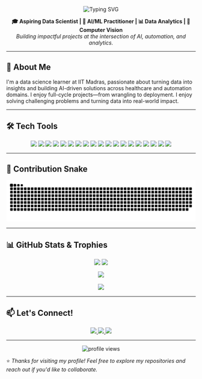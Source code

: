 <!-- Typing SVG Welcome (blue-purple color) -->
<p align="center">
  <img src="https://readme-typing-svg.demolab.com?font=Montserrat&weight=700&size=28&pause=1000&color=7F5AF0&center=true&vCenter=true&width=600&lines=Hi%2C+I'm+Kushal+Tiwari;Aspiring+Data+Scientist;Welcome+to+my+GitHub+Profile!" alt="Typing SVG" />
</p>


<p align="center">
  <b>🎓 Aspiring Data Scientist | 🧠 AI/ML Practitioner | 📊 Data Analytics | 🤖 Computer Vision</b><br>
  <i>Building impactful projects at the intersection of AI, automation, and analytics.</i>
</p>

---

## 🚀 About Me
I'm a data science learner at IIT Madras, passionate about turning data into insights and building AI-driven solutions across healthcare and automation domains. I enjoy full-cycle projects—from wrangling to deployment. I enjoy solving challenging problems and turning data into real-world impact.

---

## 🛠️ Tech Tools

<p align="center">
  <img src="https://img.shields.io/badge/Python-3776AB?style=for-the-badge&logo=python&logoColor=white"/>
  <img src="https://img.shields.io/badge/SQL-336791?style=for-the-badge&logo=postgresql&logoColor=white"/>
  <img src="https://img.shields.io/badge/Excel-217346?style=for-the-badge&logo=microsoft-excel&logoColor=white"/>
  <img src="https://img.shields.io/badge/Power%20BI-F2C811?style=for-the-badge&logo=powerbi&logoColor=black"/>
  <img src="https://img.shields.io/badge/Google%20BigQuery-4285F4?style=for-the-badge&logo=googlebigquery&logoColor=white"/>
  <img src="https://img.shields.io/badge/Notion-000000?style=for-the-badge&logo=notion&logoColor=white"/>
  <img src="https://img.shields.io/badge/MATLAB-0076A8?style=for-the-badge&logo=mathworks&logoColor=white"/>
  <img src="https://img.shields.io/badge/Pandas-150458?style=for-the-badge&logo=pandas&logoColor=white"/>
  <img src="https://img.shields.io/badge/NumPy-013243?style=for-the-badge&logo=numpy&logoColor=white"/>
  <img src="https://img.shields.io/badge/scikit--learn-F7931E?style=for-the-badge&logo=scikit-learn&logoColor=white"/>
  <img src="https://img.shields.io/badge/Matplotlib-11557C?style=for-the-badge&logo=matplotlib&logoColor=white"/>
  <img src="https://img.shields.io/badge/Seaborn-3776AB?style=for-the-badge&logo=python&logoColor=white"/>
  <img src="https://img.shields.io/badge/SciPy-8CAAE6?style=for-the-badge&logo=scipy&logoColor=white"/>
  <img src="https://img.shields.io/badge/Git-F05032?style=for-the-badge&logo=git&logoColor=white"/>
  <img src="https://img.shields.io/badge/HTML5-E34F26?style=for-the-badge&logo=html5&logoColor=white"/>
  <img src="https://img.shields.io/badge/CSS3-1572B6?style=for-the-badge&logo=css3&logoColor=white"/>
  <img src="https://img.shields.io/badge/XGBoost-EC6C00?style=for-the-badge&logo=xgboost&logoColor=white"/>
  <img src="https://img.shields.io/badge/MediaPipe-FF6F00?style=for-the-badge&logo=google&logoColor=white"/>
  <img src="https://img.shields.io/badge/PyTorch-EE4C2C?style=for-the-badge&logo=pytorch&logoColor=white"/>
</p>

---

## 🐍 Contribution Snake

<p align="center">
  <img src="https://raw.githubusercontent.com/Platane/snk/output/github-contribution-grid-snake.svg" alt="snake animation"/>
</p>

---

## 📊 GitHub Stats & Trophies

<p align="center">
  <img src="https://github-readme-stats.vercel.app/api?username=kushal-tiwari&show_icons=true&theme=radical" height="170"/>
  <img src="https://github-readme-stats.vercel.app/api/top-langs/?username=kushal-tiwari&layout=compact&theme=radical" height="170"/>
</p>

<p align="center">
  <img src="https://github-readme-streak-stats.herokuapp.com/?user=kushal-tiwari&theme=radical" height="170"/>
</p>

<p align="center">
  <img src="https://github-profile-trophy.vercel.app/?username=kushal-tiwari&theme=radical&column=4&margin-w=10&margin-h=15"/>
</p>

---


## 📫 Let's Connect!

<p align="center">
  <a href="mailto:kushal-tiwari.outlook.com">
    <img src="https://img.shields.io/badge/Email-D14836?style=for-the-badge&logo=gmail&logoColor=white"/>
  </a>
  <a href="https://linkedin.com/in/kushal-tiwari108" target="_blank">
    <img src="https://img.shields.io/badge/LinkedIn-0A66C2?style=for-the-badge&logo=linkedin&logoColor=white"/>
  </a>
  <a href="https://drive.google.com/your-portfolio-link" target="_blank">
    <img src="https://img.shields.io/badge/Portfolio-4285F4?style=for-the-badge&logo=google-drive&logoColor=white"/>
  </a>
</p>

---

<p align="center">
  <img src="https://komarev.com/ghpvc/?username=kushaltiwari7&label=Profile+visits&color=7F5AF0&style=flat-square" alt="profile views"/>
</p>

⭐️ *Thanks for visiting my profile! Feel free to explore my repositories and reach out if you'd like to collaborate.*
